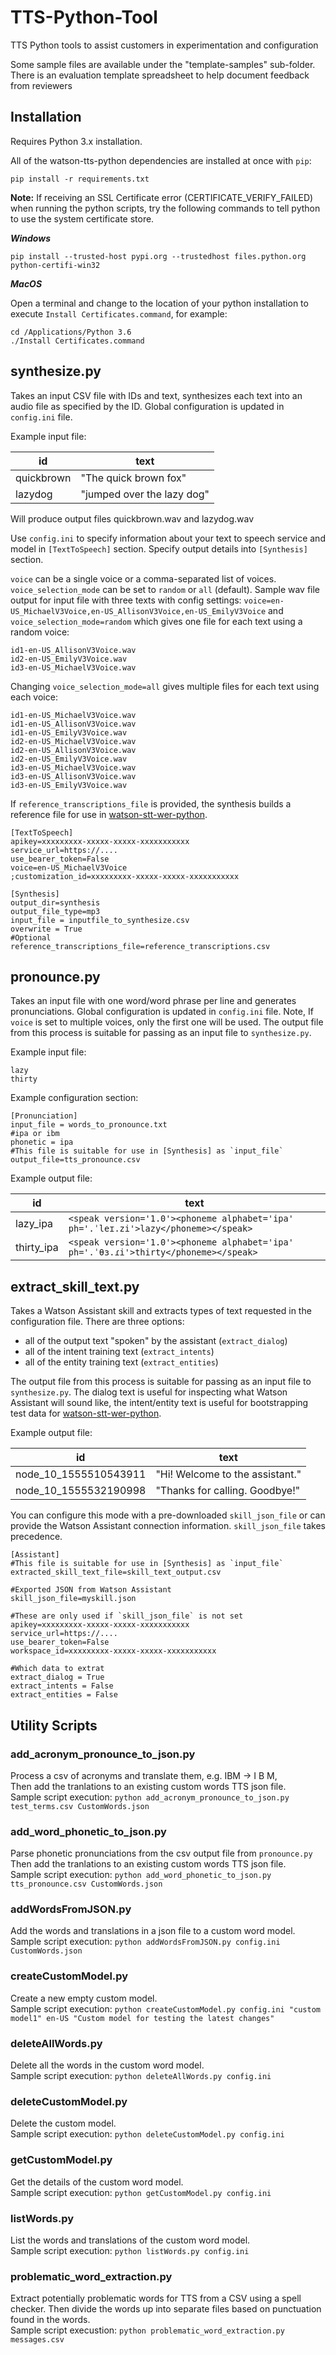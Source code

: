 # TTS-Python-Tool
TTS Python tools to assist customers in experimentation and configuration

Some sample files are available under the "template-samples" sub-folder.
There is an evaluation template spreadsheet to help document feedback from reviewers

## Installation
Requires Python 3.x installation.

All of the watson-tts-python dependencies are installed at once with `pip`:

```
pip install -r requirements.txt
```

**Note:**  If receiving an SSL Certificate error (CERTIFICATE_VERIFY_FAILED) when running the python scripts, try the following commands to tell python to use the system certificate store.

**_Windows_**
```
pip install --trusted-host pypi.org --trustedhost files.python.org python-certifi-win32
```

**_MacOS_**

Open a terminal and change to the location of your python installation to execute `Install Certificates.command`, for example:
```
cd /Applications/Python 3.6
./Install Certificates.command
```

## synthesize.py
Takes an input CSV file with IDs and text, synthesizes each text into an audio file as specified by the ID.  Global configuration is updated in `config.ini` file.

Example input file:

|id|text|  
|--|--|
|quickbrown|"The quick brown fox"|
|lazydog|"jumped over the lazy dog"|

Will produce output files quickbrown.wav and lazydog.wav

Use `config.ini` to specify information about your text to speech service and model in `[TextToSpeech]` section.  Specify output details into `[Synthesis]` section.

`voice` can be a single voice or a comma-separated list of voices. `voice_selection_mode` can be set to `random` or `all` (default).
Sample wav file output for input file with three texts with config settings: `voice=en-US_MichaelV3Voice,en-US_AllisonV3Voice,en-US_EmilyV3Voice` and `voice_selection_mode=random` which gives one file for each text using a random voice:
```
id1-en-US_AllisonV3Voice.wav
id2-en-US_EmilyV3Voice.wav
id3-en-US_MichaelV3Voice.wav
```
Changing `voice_selection_mode=all` gives multiple files for each text using each voice:
```
id1-en-US_MichaelV3Voice.wav
id1-en-US_AllisonV3Voice.wav
id1-en-US_EmilyV3Voice.wav
id2-en-US_MichaelV3Voice.wav
id2-en-US_AllisonV3Voice.wav
id2-en-US_EmilyV3Voice.wav
id3-en-US_MichaelV3Voice.wav
id3-en-US_AllisonV3Voice.wav
id3-en-US_EmilyV3Voice.wav
```

If `reference_transcriptions_file` is provided, the synthesis builds a reference file for use in [watson-stt-wer-python](https://github.com/IBM/watson-stt-wer-python).

```
[TextToSpeech]
apikey=xxxxxxxxx-xxxxx-xxxxx-xxxxxxxxxxx
service_url=https://....
use_bearer_token=False
voice=en-US_MichaelV3Voice
;customization_id=xxxxxxxxx-xxxxx-xxxxx-xxxxxxxxxxx

[Synthesis]
output_dir=synthesis
output_file_type=mp3
input_file = inputfile_to_synthesize.csv
overwrite = True
#Optional
reference_transcriptions_file=reference_transcriptions.csv
```

## pronounce.py
Takes an input file with one word/word phrase per line and generates pronunciations.  Global configuration is updated in `config.ini` file. Note, If `voice` is set to multiple voices, only the first one will be used. The output file from this process is suitable for passing as an input file to `synthesize.py`.

Example input file:
```
lazy
thirty
```

Example configuration section:
```
[Pronunciation]
input_file = words_to_pronounce.txt
#ipa or ibm
phonetic = ipa
#This file is suitable for use in [Synthesis] as `input_file`
output_file=tts_pronounce.csv
```

Example output file:

|id|text|  
|--|--|
|lazy_ipa|`<speak version='1.0'><phoneme alphabet='ipa' ph='.ˈleɪ.zi'>lazy</phoneme></speak>`|
|thirty_ipa|`<speak version='1.0'><phoneme alphabet='ipa' ph='.ˈθɜ.ɾi'>thirty</phoneme></speak>`|


## extract_skill_text.py
Takes a Watson Assistant skill and extracts types of text requested in the configuration file.
There are three options:
* all of the output text "spoken" by the assistant (`extract_dialog`)
* all of the intent training text (`extract_intents`)
* all of the entity training text (`extract_entities`)

The output file from this process is suitable for passing as an input file to `synthesize.py`.  The dialog text is useful for inspecting what Watson Assistant will sound like, the intent/entity text is useful for bootstrapping test data for [watson-stt-wer-python](https://github.com/IBM/watson-stt-wer-python).

Example output file:

|id|text|  
|--|--|
|node_10_1555510543911|"Hi! Welcome to the assistant."|
|node_10_1555532190998|"Thanks for calling. Goodbye!"|

You can configure this mode with a pre-downloaded `skill_json_file` or can provide the Watson Assistant connection information.  `skill_json_file` takes precedence.

```
[Assistant]
#This file is suitable for use in [Synthesis] as `input_file`
extracted_skill_text_file=skill_text_output.csv

#Exported JSON from Watson Assistant
skill_json_file=myskill.json

#These are only used if `skill_json_file` is not set
apikey=xxxxxxxxx-xxxxx-xxxxx-xxxxxxxxxxx
service_url=https://....
use_bearer_token=False
workspace_id=xxxxxxxxx-xxxxx-xxxxx-xxxxxxxxxxx

#Which data to extrat
extract_dialog = True
extract_intents = False
extract_entities = False
```

## Utility Scripts
### add_acronym_pronounce_to_json.py
Process a csv of acronyms and translate them, e.g. IBM -> I B M,  
Then add the tranlations to an existing custom words TTS json file.  
Sample script execution: `python add_acronym_pronounce_to_json.py test_terms.csv CustomWords.json`

### add_word_phonetic_to_json.py
Parse phonetic pronunciations from the csv output file from `pronounce.py`  
Then add the tranlations to an existing custom words TTS json file.  
Sample script execution: `python add_word_phonetic_to_json.py tts_pronounce.csv CustomWords.json`

### addWordsFromJSON.py
Add the words and translations in a json file to a custom word model.  
Sample script execution: `python addWordsFromJSON.py config.ini CustomWords.json`

### createCustomModel.py
Create a new empty custom model.  
Sample script execution: `python createCustomModel.py config.ini "custom model1" en-US "Custom model for testing the latest changes"`

### deleteAllWords.py
Delete all the words in the custom word model.  
Sample script execution: `python deleteAllWords.py config.ini`

### deleteCustomModel.py
Delete the custom model.  
Sample script execution: `python deleteCustomModel.py config.ini`

### getCustomModel.py
Get the details of the custom word model.  
Sample script execution: `python getCustomModel.py config.ini`

### listWords.py
List the words and translations of the custom word model.  
Sample script execution: `python listWords.py config.ini`

### problematic_word_extraction.py
Extract potentially problematic words for TTS from a CSV using a spell checker. Then divide the words up into separate files based on punctuation found in the words.  
Sample script execustion: `python problematic_word_extraction.py messages.csv`
